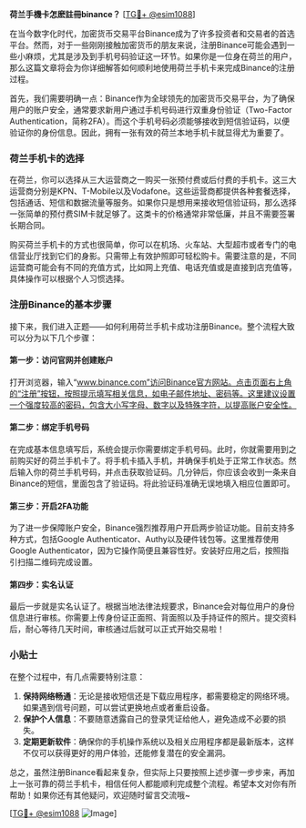 **荷兰手機卡怎麽註冊binance？** [[TG💪+ @esim1088](https://t.me/s/esim1088)]

在当今数字化时代，加密货币交易平台Binance成为了许多投资者和交易者的首选平台。然而，对于一些刚刚接触加密货币的朋友来说，注册Binance可能会遇到一些小麻烦，尤其是涉及到手机号码验证这一环节。如果你是一位身在荷兰的用户，那么这篇文章将会为你详细解答如何顺利地使用荷兰手机卡来完成Binance的注册过程。

首先，我们需要明确一点：Binance作为全球领先的加密货币交易平台，为了确保用户的账户安全，通常要求新用户通过手机号码进行双重身份验证（Two-Factor Authentication，简称2FA）。而这个手机号码必须能够接收到短信验证码，以便验证你的身份信息。因此，拥有一张有效的荷兰本地手机卡就显得尤为重要了。

### 荷兰手机卡的选择

在荷兰，你可以选择从三大运营商之一购买一张预付费或后付费的手机卡。这三大运营商分别是KPN、T-Mobile以及Vodafone。这些运营商都提供各种套餐选择，包括通话、短信和数据流量等服务。如果你只是想用来接收短信验证码，那么选择一张简单的预付费SIM卡就足够了。这类卡的价格通常非常低廉，并且不需要签署长期合同。

购买荷兰手机卡的方式也很简单，你可以在机场、火车站、大型超市或者专门的电信营业厅找到它们的身影。只需带上有效护照即可轻松购卡。需要注意的是，不同运营商可能会有不同的充值方式，比如网上充值、电话充值或是直接到店充值等，具体操作可以根据个人习惯选择。

### 注册Binance的基本步骤

接下来，我们进入正题——如何利用荷兰手机卡成功注册Binance。整个流程大致可以分为以下几个步骤：

#### 第一步：访问官网并创建账户

打开浏览器，输入“www.binance.com”访问Binance官方网站。点击页面右上角的“注册”按钮，按照提示填写相关信息，如电子邮件地址、密码等。这里建议设置一个强度较高的密码，包含大小写字母、数字以及特殊字符，以提高账户安全性。

#### 第二步：绑定手机号码

在完成基本信息填写后，系统会提示你需要绑定手机号码。此时，你就需要用到之前购买好的荷兰手机卡了。将手机卡插入手机，并确保手机处于正常工作状态。然后输入你的荷兰手机号码，并点击获取验证码。几分钟后，你应该会收到一条来自Binance的短信，里面包含了验证码。将此验证码准确无误地填入相应位置即可。

#### 第三步：开启2FA功能

为了进一步保障账户安全，Binance强烈推荐用户开启两步验证功能。目前支持多种方式，包括Google Authenticator、Authy以及硬件钱包等。这里推荐使用Google Authenticator，因为它操作简便且兼容性好。安装好应用之后，按照指引扫描二维码完成设置。

#### 第四步：实名认证

最后一步就是实名认证了。根据当地法律法规要求，Binance会对每位用户的身份信息进行审核。你需要上传身份证正面照、背面照以及手持证件的照片。提交资料后，耐心等待几天时间，审核通过后就可以正式开始交易啦！

### 小贴士

在整个过程中，有几点需要特别注意：

1. **保持网络畅通**：无论是接收短信还是下载应用程序，都需要稳定的网络环境。如果遇到信号问题，可以尝试更换地点或者重启设备。
2. **保护个人信息**：不要随意透露自己的登录凭证给他人，避免造成不必要的损失。
3. **定期更新软件**：确保你的手机操作系统以及相关应用程序都是最新版本，这样不仅可以获得更好的用户体验，还能修复潜在的安全漏洞。

总之，虽然注册Binance看起来复杂，但实际上只要按照上述步骤一步步来，再加上一张可靠的荷兰手机卡，相信任何人都能顺利完成整个流程。希望本文对你有所帮助！如果你还有其他疑问，欢迎随时留言交流哦~

[[TG💪+ @esim1088](https://t.me/s/esim1088) ![Image](https://i.postimg.cc/4NQfJmqS/Snipaste-2025-05-13-00-14-12.png)]